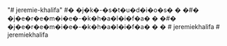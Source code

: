 "# jeremie-khalifa" 
#� �j�k�-�s�t�u�d�i�o�s�
�
�#� �j�e�r�e�m�i�e�-�k�h�a�l�i�f�a�
�
�#� �j�e�r�e�m�i�e�-�k�h�a�l�i�f�a�
�
�
#   j e r e m i e k h a l i f a  
 #   j e r e m i e k h a l i f a  
 